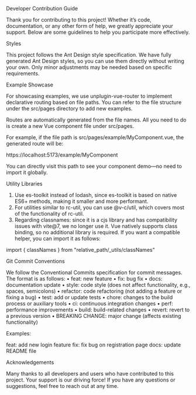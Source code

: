 Developer Contribution Guide

Thank you for contributing to this project! Whether it’s code, documentation, or any other form of help, we greatly appreciate your support. Below are some guidelines to help you participate more effectively.

Styles

This project follows the Ant Design style specification. We have fully generated Ant Design styles, so you can use them directly without writing your own. Only minor adjustments may be needed based on specific requirements.

Example Showcase

For showcasing examples, we use unplugin-vue-router to implement declarative routing based on file paths. You can refer to the file structure under the src/pages directory to add new examples.

Routes are automatically generated from the file names. All you need to do is create a new Vue component file under src/pages.

For example, if the file path is src/pages/example/MyComponent.vue, the generated route will be:

https://localhost:5173/example/MyComponent

You can directly visit this path to see your component demo—no need to import it globally.

Utility Libraries
1.	Use es-toolkit instead of lodash, since es-toolkit is based on native ES6+ methods, making it smaller and more performant.
2.	For utilities similar to rc-util, you can use @v-c/util, which covers most of the functionality of rc-util.
3.	Regarding classnames: since it is a cjs library and has compatibility issues with vite@7, we no longer use it. Vue natively supports class binding, so no additional library is required. If you want a compatible helper, you can import it as follows:

import { classNames } from "relative_path/_utils/classNames"

Git Commit Conventions

We follow the Conventional Commits specification for commit messages. The format is as follows:
•	feat: new feature
•	fix: bug fix
•	docs: documentation update
•	style: code style (does not affect functionality, e.g., spaces, semicolons)
•	refactor: code refactoring (not adding a feature or fixing a bug)
•	test: add or update tests
•	chore: changes to the build process or auxiliary tools
•	ci: continuous integration changes
•	perf: performance improvements
•	build: build-related changes
•	revert: revert to a previous version
•	BREAKING CHANGE: major change (affects existing functionality)

Examples:

feat: add new login feature
fix: fix bug on registration page
docs: update README file

Acknowledgements

Many thanks to all developers and users who have contributed to this project. Your support is our driving force! If you have any questions or suggestions, feel free to reach out at any time.
